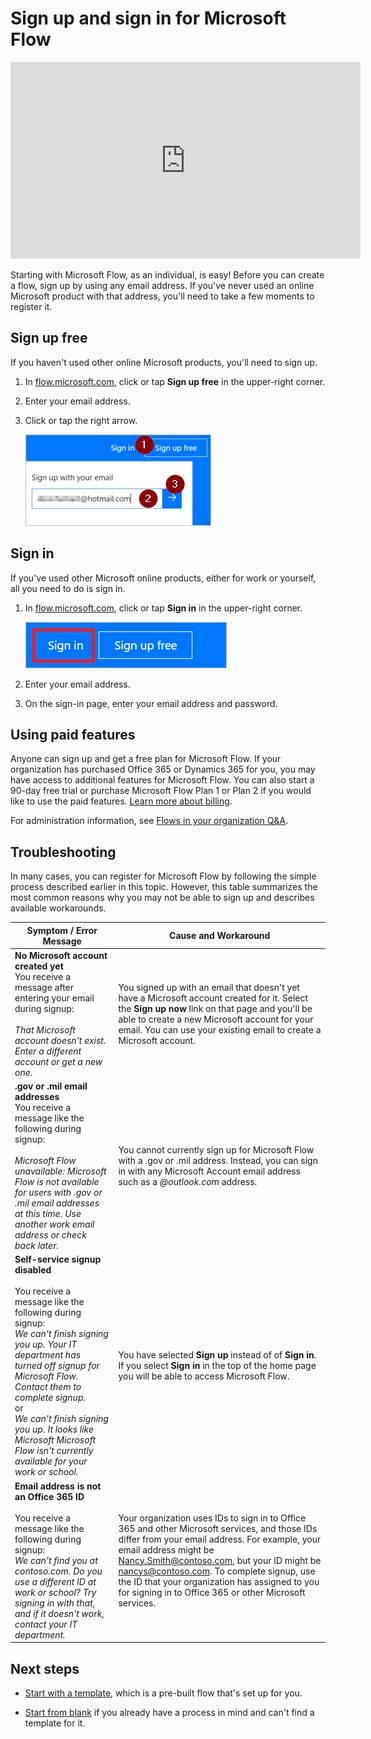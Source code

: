 <properties
    pageTitle="Sign up and sign in | Microsoft Flow"
    description="Sign up and sign into Microsoft Flow, and troubleshoot issues with this process."
    services=""
    suite="flow"
    documentationCenter="na"
    authors="anjlic"
    manager="anneta"
    editor=""
    tags=""/>

<tags
   ms.service="flow"
   ms.devlang="na"
   ms.topic="article"
   ms.tgt_pltfrm="na"
   ms.workload="na"
   ms.date="04/04/2017"
   ms.author="anjlic"/>

# Sign up and sign in for Microsoft Flow #

<iframe width="560" height="315" src="https://www.youtube.com/embed/cRkmSZrctLc?list=PL8nfc9haGeb55I9wL9QnWyHp3ctU2_ThF" frameborder="0" allowfullscreen></iframe>

Starting with Microsoft Flow, as an individual, is easy! Before you can create a flow, sign up by using any email address. If you've never used an online Microsoft product with that address, you'll need to take a few moments to register it.

## Sign up free ##

If you haven't used other online Microsoft products, you'll need to sign up.

1. In [flow.microsoft.com](https://flow.microsoft.com), click or tap **Sign up free** in the upper-right corner.

1. Enter your email address.

1. Click or tap the right arrow.

    ![Sign-up link](./media/sign-up-sign-in/signup.png)

## Sign in ##

If you've used other Microsoft online products, either for work or yourself, all you need to do is sign in.

1. In [flow.microsoft.com](https://flow.microsoft.com), click or tap **Sign in** in the upper-right corner.

    ![Sign-in link](./media/sign-up-sign-in/signin.png)

1. Enter your email address.

1. On the sign-in page, enter your email address and password.

## Using paid features ##

Anyone can sign up and get a free plan for Microsoft Flow. If your organization has purchased Office 365 or Dynamics 365 for you, you may have access to additional features for Microsoft Flow. You can also start a 90-day free trial or purchase Microsoft Flow Plan 1 or Plan 2 if you would like to use the paid features. [Learn more about billing](billing-questions.md).

For administration information, see [Flows in your organization Q&A](organization-q-and-a.md).

## Troubleshooting ##

In many cases, you can register for Microsoft Flow by following the simple process described earlier in this topic. However, this table summarizes the most common reasons why you may not be able to sign up and describes available workarounds.

| Symptom / Error Message | Cause and Workaround |
|  --------------------------------- | -------------------------------|
| **No Microsoft account created yet** <br> You receive a message after entering your email during signup:<br><br> *That Microsoft account doesn't exist. Enter a different account or get a new one.* | You signed up with an email that doesn't yet have a Microsoft account created for it. Select the **Sign up now** link on that page and you'll be able to create a new Microsoft account for your email. You can use your existing email to create a Microsoft account. |
| **.gov or .mil email addresses**<br>You receive a message like the following during signup:<br><br>*Microsoft Flow unavailable: Microsoft Flow is not available for users with .gov or .mil email addresses at this time. Use another work email address or check back later.* | You cannot currently sign up for Microsoft Flow with a .gov or .mil address. Instead, you can sign in with any Microsoft Account email address such as a *@outlook.com* address. |
| **Self-service signup disabled**<br><br>You receive a message like the following during signup:<br>*We can't finish signing you up. Your IT department has turned off signup for Microsoft Flow. Contact them to complete signup.* <br>or<br> *We can't finish signing you up. It looks like Microsoft Microsoft Flow isn't currently available for your work or school.* | You have selected **Sign up** instead of of **Sign in**. If you select **Sign in** in the top of the home page you will be able to access Microsoft Flow. |
| **Email address is not an Office 365 ID**<br><br>You receive a message like the following during signup:<br>*We can't find you at contoso.com.  Do you use a different ID at work or school? Try signing in with that, and if it doesn't work, contact your IT department.* | Your organization uses IDs to sign in to Office 365 and other Microsoft services, and those IDs differ from your email address. For example, your email address might be Nancy.Smith@contoso.com, but your ID might be nancys@contoso.com. To complete signup, use the ID that your organization has assigned to you for signing in to Office 365 or other Microsoft services. |

## Next steps ##

- [Start with a template](get-started-logic-template.md), which is a pre-built flow that's set up for you.

- [Start from blank](get-started-logic-flow.md) if you already have a process in mind and can't find a template for it.
